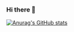 ### Hi there 👋

[![Anurag's GitHub stats](https://github-readme-stats.vercel.app/api?username=khatri-viren)](https://github.com/anuraghazra/github-readme-stats&theme=dark)
